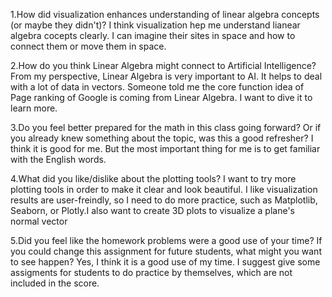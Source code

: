 1.How did visualization enhances understanding of linear algebra concepts (or maybe they didn't)?
I think visualization hep me understand lianear algebra cocepts clearly. I can imagine their sites in space and how to connect them or move them in space.

2.How do you think Linear Algebra might connect to Artificial Intelligence?
From my perspective, Linear Algebra is very important to AI. It helps to deal with a lot of data in vectors. Someone told me the core function idea of Page ranking of Google is coming from Linear Algebra. I want to dive it to learn more.

3.Do you feel better prepared for the math in this class going forward? Or if you already knew something about the topic, was this a good refresher?
I think it is good for me. But the most important thing for me is to get familiar with the English words.

4.What did you like/dislike about the plotting tools?
I want to try more plotting tools in order to make it clear and look beautiful. I like visualization results are user-freindly, so I need to do more practice,  such as Matplotlib, Seaborn, or Plotly.I also want to create 3D plots to visualize a plane's normal vector

5.Did you feel like the homework problems were a good use of your time? If you could change this assignment for future students, what might you want to see happen?
Yes, I think it is a good use of my time. I suggest give some assigments for students to do practice by themselves, which are not included in the score. 
